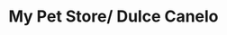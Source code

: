 ---
title: "My Pet Store/ Dulce Canelo"
url: /san-pedro-de-la-paz/my-pet-store-dulce-canelo/
shop: general
---